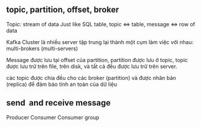 
## topic, partition, offset, broker

Topic: stream of data
Just like SQL table, topic <=> table, message <=> row of data

Kafka Cluster là nhiều server tập trung lại thành một cụm làm việc với nhau: multi-brokers (multi-servers)

Message được lưu tại offset của partition, partition được lưu ở topic, topic được lưu trữ trên file, trên disk, và tất cả đều được lưu trữ trên server.

các topic được chia đều cho các broker (partition) và được nhân bản (replica) để đảm bảo tính an toàn của dữ liệu

## send  and receive message 

Producer
Consumer
Consumer group

